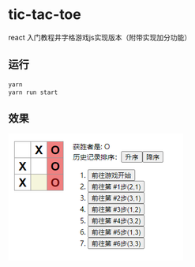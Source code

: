 # tic-tac-toe
react 入门教程井字格游戏js实现版本（附带实现加分功能）

## 运行
```
yarn
yarn run start
```

## 效果
![代码运行效果](./effect.png)